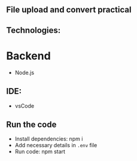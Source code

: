 ## File upload and convert practical

## Technologies:
# Backend
- Node.js

## IDE:
- vsCode

## Run the code
- Install dependencies: npm i
- Add necessary details in ``.env`` file
- Run code: npm start